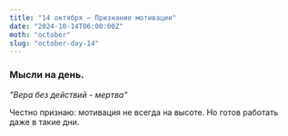 ```yaml
---
title: "14 октября – Признание мотивации"
date: "2024-10-14T06:00:00Z"
moth: "october"
slug: "october-day-14"
---
```


### Мысли на день. 
_"Вера без действий - мертва"_

Честно признаю: мотивация не всегда на высоте. Но готов работать даже в такие дни.
